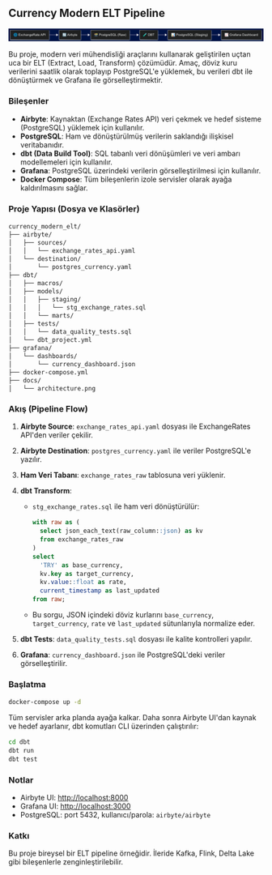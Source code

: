 ## Currency Modern ELT Pipeline



![ELT Architecture Diagram](https://github.com/sweNNN-svg/currency-modern-elt-pipeline/raw/main/docs/architecture.png)

Bu proje, modern veri mühendisliği araçlarını kullanarak geliştirilen uçtan uca bir ELT (Extract, Load, Transform) çözümüdür. Amaç, döviz kuru verilerini saatlik olarak toplayıp PostgreSQL'e yüklemek, bu verileri dbt ile dönüştürmek ve Grafana ile görselleştirmektir.

### Bileşenler

* **Airbyte**: Kaynaktan (Exchange Rates API) veri çekmek ve hedef sisteme (PostgreSQL) yüklemek için kullanılır.
* **PostgreSQL**: Ham ve dönüştürülmüş verilerin saklandığı ilişkisel veritabanıdır.
* **dbt (Data Build Tool)**: SQL tabanlı veri dönüşümleri ve veri ambarı modellemeleri için kullanılır.
* **Grafana**: PostgreSQL üzerindeki verilerin görselleştirilmesi için kullanılır.
* **Docker Compose**: Tüm bileşenlerin izole servisler olarak ayağa kaldırılmasını sağlar.

### Proje Yapısı (Dosya ve Klasörler)

```
currency_modern_elt/
├── airbyte/
│   ├── sources/
│   │   └── exchange_rates_api.yaml
│   └── destination/
│       └── postgres_currency.yaml
├── dbt/
│   ├── macros/
│   ├── models/
│   │   ├── staging/
│   │   │   └── stg_exchange_rates.sql
│   │   └── marts/
│   ├── tests/
│   │   └── data_quality_tests.sql
│   └── dbt_project.yml
├── grafana/
│   └── dashboards/
│       └── currency_dashboard.json
├── docker-compose.yml
├── docs/
│   └── architecture.png
```

### Akış (Pipeline Flow)

1. **Airbyte Source**: `exchange_rates_api.yaml` dosyası ile ExchangeRates API'den veriler çekilir.
2. **Airbyte Destination**: `postgres_currency.yaml` ile veriler PostgreSQL'e yazılır.
3. **Ham Veri Tabanı**: `exchange_rates_raw` tablosuna veri yüklenir.
4. **dbt Transform**:

   * `stg_exchange_rates.sql` ile ham veri dönüştürülür:

     ```sql
     with raw as (
       select json_each_text(raw_column::json) as kv
       from exchange_rates_raw
     )
     select
       'TRY' as base_currency,
       kv.key as target_currency,
       kv.value::float as rate,
       current_timestamp as last_updated
     from raw;
     ```
   * Bu sorgu, JSON içindeki döviz kurlarını `base_currency`, `target_currency`, `rate` ve `last_updated` sütunlarıyla normalize eder.
5. **dbt Tests**: `data_quality_tests.sql` dosyası ile kalite kontrolleri yapılır.
6. **Grafana**: `currency_dashboard.json` ile PostgreSQL'deki veriler görselleştirilir.

### Başlatma

```bash
docker-compose up -d
```

Tüm servisler arka planda ayağa kalkar. Daha sonra Airbyte UI'dan kaynak ve hedef ayarlanır, dbt komutları CLI üzerinden çalıştırılır:

```bash
cd dbt
dbt run
dbt test
```

### Notlar

* Airbyte UI: [http://localhost:8000](http://localhost:8000)
* Grafana UI: [http://localhost:3000](http://localhost:3000)
* PostgreSQL: port 5432, kullanıcı/parola: `airbyte/airbyte`

### Katkı

Bu proje bireysel bir ELT pipeline örneğidir. İleride Kafka, Flink, Delta Lake gibi bileşenlerle zenginleştirilebilir.
